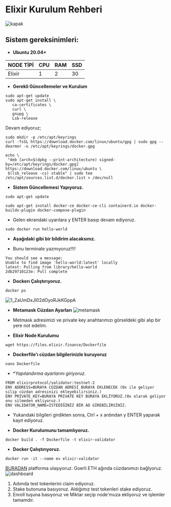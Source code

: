 # Elixir Kurulum Rehberi

![kapak](https://user-images.githubusercontent.com/111747226/235793482-bc0c1ab6-a18b-4c84-abf8-89714e9f2dd1.jpg)



## Sistem gereksinimleri:

- **Ubuntu 20.04+**

NODE TİPİ | CPU     | RAM      | SSD     |
| ------------- | ------------- | ------------- | -------- |
| Elixir | 1         | 2       | 30  |
  
  

- **Gerekli Güncellemeler ve Kurulum**

```
sudo apt-get update
sudo apt-get install \
   ca-certificates \
   curl \
   gnupg \
   Lsb-release
```

Devam ediyoruz;

```
sudo mkdir -p /etc/apt/keyrings
curl -fsSL https://download.docker.com/linux/ubuntu/gpg | sudo gpg --dearmor -o /etc/apt/keyrings/docker.gpg
```


```
echo \
 "deb [arch=$(dpkg --print-architecture) signed-by=/etc/apt/keyrings/docker.gpg] https://download.docker.com/linux/ubuntu \
 $(lsb_release -cs) stable" | sudo tee /etc/apt/sources.list.d/docker.list > /dev/null
```


- **Sistem Güncellemesi Yapıyoruz.**

```
sudo apt-get update
```
```
sudo apt-get install docker-ce docker-ce-cli containerd.io docker-buildx-plugin docker-compose-plugin
```
* Gelen ekrandaki uyarılara y ENTER basıp devam ediyoruz. 
```
sudo docker run hello-world
```


- **Aşağıdaki gibi bir bildirim alacaksınız.**
* Bunu terminale yazmıyoruz!!!!
```
You should see a message: 
Unable to find image 'hello-world:latest' locally
latest: Pulling from library/hello-world
2db29710123e: Pull complete
```

- **Dockerı Çalıştırıyoruz.**

```
docker ps
```
![1_ZaUmDxJl02dOyoRJkKGppA](https://user-images.githubusercontent.com/111747226/235794407-6b5a1586-b16f-4106-a3a8-2219edb8c971.jpg)

- **Metamask Cüzdan Ayarları**
![metamask](https://user-images.githubusercontent.com/111747226/214062437-69e144d9-528f-4a17-b46a-a747c1d5284c.png)
* Metmask adresimizi ve private key anahtarımızı görseldeki gibi alıp bir yere not edelim.



- **Elixir Node Kurulumu**

 
```
wget https://files.elixir.finance/Dockerfile
```

- **Dockerfile'ı cüzdan bilgilerinizle kuruyoruz**

```
nano Dockerfile
```

- **Yapılandırma ayarlarını giriyoruz.*

```
FROM elixirprotocol/validator:testnet-2
ENV ADDRESS=BURAYA CÜZDAN ADRESİ BURAYA EKLENECEK (0x ile geliyor silip cüzdan adresinizi ekleyebilirsiniz.)
ENV PRIVATE_KEY=BURAYA PRIVATE KEY BURAYA EKLİYORUZ.(0x olarak geliyor onu silmeden ekliyoruz.)
ENV VALIDATOR_NAME=İSTEDİĞİNİZ BİR AD GİREBİLİRSİNİZ. 
```
* Yukarıdaki bilgileri girdikten sonra, Ctrl + x ardından y ENTER yaparak kayıt ediyoruz.

- **Docker Kurulumunu tamamlıyoruz.**

```
docker build . -f Dockerfile -t elixir-validator
```

- **Docker Çalıştırıyoruz.**

```
docker run -it --name ev elixir-validator
```
[BURADAN](https://dashboard.elixir.finance/) platforma ulaşıyoruz. Goerli ETH ağında cüzdanımızı bağlyoruz.
![dashboard](https://user-images.githubusercontent.com/111747226/235796224-1ef3ce9d-2e40-4e90-a404-d582922215bf.jpg)


1. Adımda test tokenlerini claim ediyoruz.
2. Stake butonuna basıyoruz. Aldığımız test tokenleri stake ediyoruz. 
3. Enroll tuşuna basıyoruz ve Miktar seçip node'muza ekliyoruz ve işlemler tamamdır.

